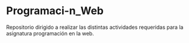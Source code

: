 # Programaci-n_Web
Repositorio dirigido a realizar las distintas actividades requeridas para la asignatura programación en la web.
